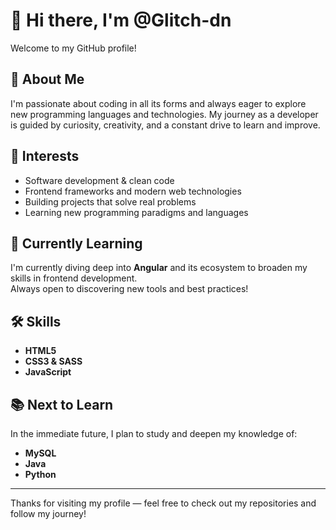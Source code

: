 # 👋 Hi there, I'm @Glitch-dn

Welcome to my GitHub profile!

## 🚀 About Me

I'm passionate about coding in all its forms and always eager to explore new programming languages and technologies. My journey as a developer is guided by curiosity, creativity, and a constant drive to learn and improve.

## 👀 Interests

- Software development & clean code
- Frontend frameworks and modern web technologies  
- Building projects that solve real problems  
- Learning new programming paradigms and languages

## 🌱 Currently Learning

I'm currently diving deep into **Angular** and its ecosystem to broaden my skills in frontend development.  
Always open to discovering new tools and best practices!

## 🛠️ Skills

- **HTML5**  
- **CSS3 & SASS**  
- **JavaScript**

## 📚 Next to Learn

In the immediate future, I plan to study and deepen my knowledge of:

- **MySQL**
- **Java**
- **Python**

---

Thanks for visiting my profile — feel free to check out my repositories and follow my journey!
